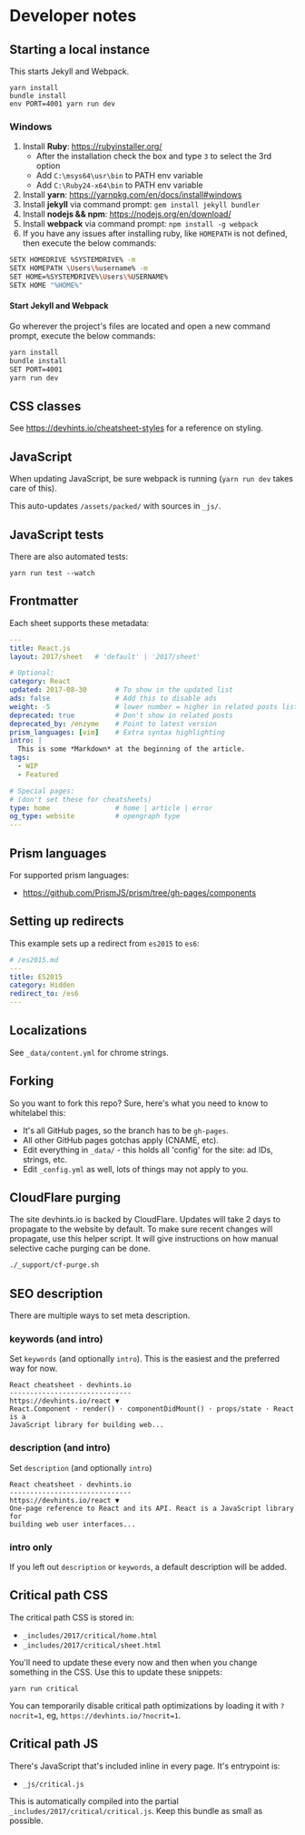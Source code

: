 # Developer notes

## Starting a local instance

This starts Jekyll and Webpack.

```
yarn install
bundle install
env PORT=4001 yarn run dev
```

### Windows

1. Install **Ruby**: https://rubyinstaller.org/
	* After the installation check the box and type `3` to select the 3rd option
	* Add `C:\msys64\usr\bin` to PATH env variable 
	* Add `C:\Ruby24-x64\bin` to PATH env variable
2. Install **yarn**: https://yarnpkg.com/en/docs/install#windows
3. Install **jekyll** via command prompt: `gem install jekyll bundler`
4. Install **nodejs && npm**: https://nodejs.org/en/download/
4. Install **webpack** via command prompt: `npm install -g webpack`
5. If you have any issues after installing ruby, like `HOMEPATH` is not defined, then execute the below commands:
```bash
SETX HOMEDRIVE %SYSTEMDRIVE% -m
SETX HOMEPATH \Users\%username% -m
SET HOME=%SYSTEMDRIVE%\Users\%USERNAME%
SETX HOME "%HOME%"
```

#### Start Jekyll and Webpack

Go wherever the project's files are located and open a new command prompt, execute the below commands:

```bash
yarn install
bundle install
SET PORT=4001
yarn run dev
```

## CSS classes

See <https://devhints.io/cheatsheet-styles> for a reference on styling.

## JavaScript

When updating JavaScript, be sure webpack is running (`yarn run dev` takes care of this).

This auto-updates `/assets/packed/` with sources in `_js/`.

## JavaScript tests

There are also automated tests:

```
yarn run test --watch
```

## Frontmatter

Each sheet supports these metadata:

```yml
---
title: React.js
layout: 2017/sheet   # 'default' | '2017/sheet'

# Optional:
category: React
updated: 2017-08-30       # To show in the updated list
ads: false                # Add this to disable ads
weight: -5                # lower number = higher in related posts list
deprecated: true          # Don't show in related posts
deprecated_by: /enzyme    # Point to latest version
prism_languages: [vim]    # Extra syntax highlighting
intro: |
  This is some *Markdown* at the beginning of the article.
tags:
  - WIP
  - Featured

# Special pages:
# (don't set these for cheatsheets)
type: home                # home | article | error
og_type: website          # opengraph type
---
```

## Prism languages

For supported prism languages:

- <https://github.com/PrismJS/prism/tree/gh-pages/components>

## Setting up redirects

This example sets up a redirect from `es2015` to `es6`:

```yml
# /es2015.md
---
title: ES2015
category: Hidden
redirect_to: /es6
---
```

## Localizations

See `_data/content.yml` for chrome strings.

## Forking

So you want to fork this repo? Sure, here's what you need to know to whitelabel this:

- It's all GitHub pages, so the branch has to be `gh-pages`.
- All other GitHub pages gotchas apply (CNAME, etc).
- Edit everything in `_data/` - this holds all 'config' for the site: ad IDs, strings, etc.
- Edit `_config.yml` as well, lots of things may not apply to you.

## CloudFlare purging

The site devhints.io is backed by CloudFlare. Updates will take 2 days to propagate to the website by default. To make sure recent changes will propagate, use this helper script. It will give instructions on how manual selective cache purging can be done.

```bash
./_support/cf-purge.sh
```

## SEO description

There are multiple ways to set meta description.

### keywords (and intro)

Set `keywords` (and optionally `intro`). This is the easiest and the preferred
way for now.

```
React cheatsheet - devhints.io
------------------------------
https://devhints.io/react ▼
React.Component · render() · componentDidMount() · props/state · React is a
JavaScript library for building web...
```

### description (and intro)

Set `description` (and optionally `intro`)

```
React cheatsheet - devhints.io
------------------------------
https://devhints.io/react ▼
One-page reference to React and its API. React is a JavaScript library for
building web user interfaces...
```

### intro only

If you left out `description` or `keywords`, a default description will be added.

## Critical path CSS

The critical path CSS is stored in:

- `_includes/2017/critical/home.html`
- `_includes/2017/critical/sheet.html`

You'll need to update these every now and then when you change something in the CSS. Use this to update these snippets:

```
yarn run critical
```

You can temporarily disable critical path optimizations by loading it with `?nocrit=1`, eg, `https://devhints.io/?nocrit=1`.

## Critical path JS

There's JavaScript that's included inline in every page. It's entrypoint is:

- `_js/critical.js`

This is automatically compiled into the partial `_includes/2017/critical/critical.js`. Keep this bundle as small as possible.
